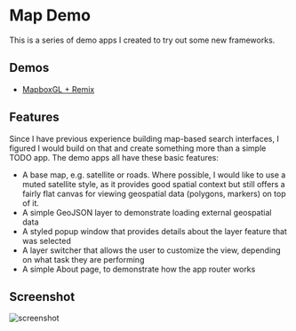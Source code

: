# Map Demo

This is a series of demo apps I created to try out some new frameworks.

## Demos

- [MapboxGL + Remix](./packages/mapboxgl-remix)

## Features

Since I have previous experience building map-based search interfaces, I figured I would build on that and create something more than a simple TODO app. The demo apps all have these basic features:

- A base map, e.g. satellite or roads. Where possible, I would like to use a muted satellite style, as it provides good spatial context but still offers a fairly flat canvas for viewing geospatial data (polygons, markers) on top of it.
- A simple GeoJSON layer to demonstrate loading external geospatial data
- A styled popup window that provides details about the layer feature that was selected
- A layer switcher that allows the user to customize the view, depending on what task they are performing
- A simple About page, to demonstrate how the app router works

## Screenshot

![screenshot](./screenshot.png)
